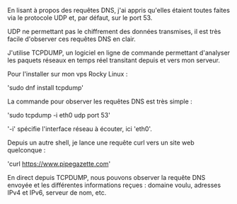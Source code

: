 En lisant à propos des requêtes DNS, j'ai appris qu'elles étaient toutes faites via le protocole UDP et, par défaut, sur le port 53.

UDP ne permettant pas le chiffrement des données transmises, il est très facile d'observer ces requêtes DNS en clair.

J'utilise TCPDUMP, un logiciel en ligne de commande permettant d'analyser les paquets réseaux en temps réel transitant depuis et vers mon serveur.

Pour l'installer sur mon vps Rocky Linux :

'sudo dnf install tcpdump'

La commande pour observer les requêtes DNS est très simple :

'sudo tcpdump -i eth0 udp port 53'

'-i' spécifie l'interface réseau à écouter, ici 'eth0'.

Depuis un autre shell, je lance une requête curl vers un site web quelconque :

'curl https://www.pipegazette.com'

En direct depuis TCPDUMP, nous pouvons observer la requête DNS envoyée et les différentes informations reçues : domaine voulu, adresses IPv4 et IPv6, serveur de nom, etc.
